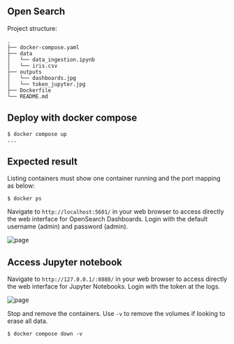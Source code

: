 ## Open Search  


Project structure:
```
.
├── docker-compose.yaml
├── data
│   └── data_ingestion.ipynb
│   └── iris.csv
├── outputs
│   └── dashboards.jpg
│   └── token_jupyter.jpg
├── Dockerfile
└── README.md
```

## Deploy with docker compose

```
$ docker compose up 
...

```

## Expected result

Listing containers must show one container running and the port mapping as below:
```
$ docker ps
```

Navigate to `http://localhost:5601/` in your web browser to access directly the web interface for OpenSearch Dashboards.
Login with the default username (admin) and password (admin).

![page](dashboards.jpg)

## Access Jupyter notebook

Navigate to `http://127.0.0.1/:8888/` in your web browser to access directly the web interface for Jupyter Notebooks.
Login with the token at the logs.

![page](token_jupyter.jpg)


Stop and remove the containers. Use `-v` to remove the volumes if looking to erase all data.
```
$ docker compose down -v
```
